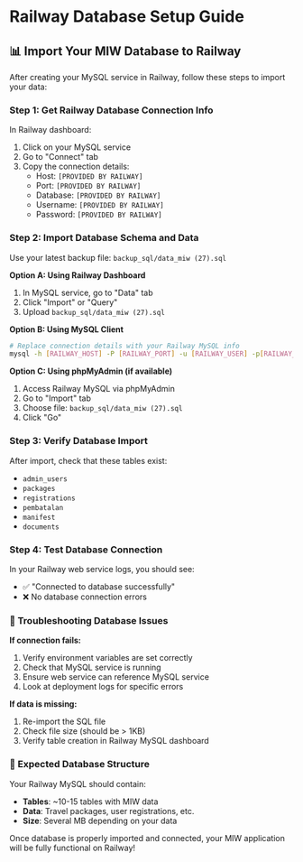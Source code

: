 # Railway Database Setup Guide

## 📊 Import Your MIW Database to Railway

After creating your MySQL service in Railway, follow these steps to import your data:

### Step 1: Get Railway Database Connection Info

In Railway dashboard:
1. Click on your MySQL service
2. Go to "Connect" tab
3. Copy the connection details:
   - Host: `[PROVIDED BY RAILWAY]`
   - Port: `[PROVIDED BY RAILWAY]`
   - Database: `[PROVIDED BY RAILWAY]`
   - Username: `[PROVIDED BY RAILWAY]`
   - Password: `[PROVIDED BY RAILWAY]`

### Step 2: Import Database Schema and Data

Use your latest backup file: `backup_sql/data_miw (27).sql`

**Option A: Using Railway Dashboard**
1. In MySQL service, go to "Data" tab
2. Click "Import" or "Query"
3. Upload `backup_sql/data_miw (27).sql`

**Option B: Using MySQL Client**
```bash
# Replace connection details with your Railway MySQL info
mysql -h [RAILWAY_HOST] -P [RAILWAY_PORT] -u [RAILWAY_USER] -p[RAILWAY_PASSWORD] [RAILWAY_DATABASE] < backup_sql/data_miw\ \(27\).sql
```

**Option C: Using phpMyAdmin (if available)**
1. Access Railway MySQL via phpMyAdmin
2. Go to "Import" tab
3. Choose file: `backup_sql/data_miw (27).sql`
4. Click "Go"

### Step 3: Verify Database Import

After import, check that these tables exist:
- `admin_users`
- `packages` 
- `registrations`
- `pembatalan`
- `manifest`
- `documents`

### Step 4: Test Database Connection

In your Railway web service logs, you should see:
- ✅ "Connected to database successfully"
- ❌ No database connection errors

### 🔧 Troubleshooting Database Issues

**If connection fails:**
1. Verify environment variables are set correctly
2. Check that MySQL service is running
3. Ensure web service can reference MySQL service
4. Look at deployment logs for specific errors

**If data is missing:**
1. Re-import the SQL file
2. Check file size (should be > 1KB)
3. Verify table creation in Railway MySQL dashboard

### 🎯 Expected Database Structure

Your Railway MySQL should contain:
- **Tables**: ~10-15 tables with MIW data
- **Data**: Travel packages, user registrations, etc.
- **Size**: Several MB depending on your data

Once database is properly imported and connected, your MIW application will be fully functional on Railway!

